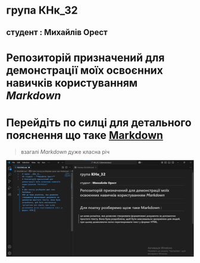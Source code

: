 # група __КНк_32__  
## студент : **Михайлів Орест**
# Репозиторій призначений для демонстрації моїх освоєнних навичків користуванням *Markdown*
## 
# Перейдіть по силці для детального пояснення що таке [Markdown](markdown.md)  
> взагалі _Markdown_ дуже класна річ


![](image.png)